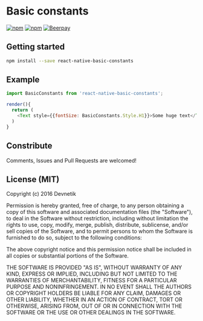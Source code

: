 # Basic constants

[![npm](https://img.shields.io/npm/dm/react-native-basic-constants.svg?maxAge=2592000)](https://www.npmjs.com/package/react-native-basic-constants)
[![npm](https://img.shields.io/npm/v/react-native-basic-constants.svg?maxAge=2592000)](https://www.npmjs.com/package/react-native-basic-constants)
[![Beerpay](https://beerpay.io/Devnetik/react-native-basic-constants/badge.svg?style=flat)](https://beerpay.io/Devnetik/react-native-basic-constants)

## Getting started
```sh
npm install --save react-native-basic-constants
```

## Example
```javascript
import BasicConstants from 'react-native-basic-constants';

render(){
  return (
    <Text style={{fontSize: BasicConstants.Style.H1}}>Some huge text</Text>
  )
}

```

## Constribute

Comments, Issues and Pull Requests are welcomed!

## License (MIT)

Copyright (c) 2016 Devnetik

Permission is hereby granted, free of charge, to any person obtaining a copy of this software and associated documentation files (the "Software"), to deal in the Software without restriction, including without limitation the rights to use, copy, modify, merge, publish, distribute, sublicense, and/or sell copies of the Software, and to permit persons to whom the Software is furnished to do so, subject to the following conditions:

The above copyright notice and this permission notice shall be included in all copies or substantial portions of the Software.

THE SOFTWARE IS PROVIDED "AS IS", WITHOUT WARRANTY OF ANY KIND, EXPRESS OR IMPLIED, INCLUDING BUT NOT LIMITED TO THE WARRANTIES OF MERCHANTABILITY, FITNESS FOR A PARTICULAR PURPOSE AND NONINFRINGEMENT. IN NO EVENT SHALL THE AUTHORS OR COPYRIGHT HOLDERS BE LIABLE FOR ANY CLAIM, DAMAGES OR OTHER LIABILITY, WHETHER IN AN ACTION OF CONTRACT, TORT OR OTHERWISE, ARISING FROM, OUT OF OR IN CONNECTION WITH THE SOFTWARE OR THE USE OR OTHER DEALINGS IN THE SOFTWARE.